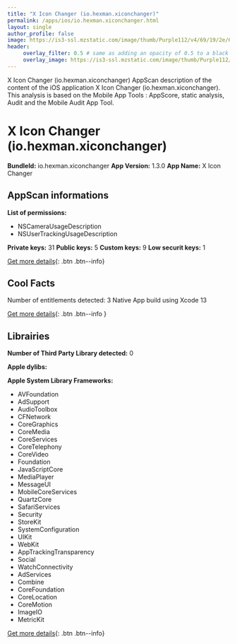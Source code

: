 ```yaml
---
title: "X Icon Changer (io.hexman.xiconchanger)"
permalink: /apps/ios/io.hexman.xiconchanger.html
layout: single
author_profile: false
image: https://is3-ssl.mzstatic.com/image/thumb/Purple112/v4/69/19/2e/69192e1b-a81a-8712-08d9-9e93de6dd614/AppIcon-0-1x_U007emarketing-0-7-0-85-220.png/512x512bb.jpg
header: 
     overlay_filter: 0.5 # same as adding an opacity of 0.5 to a black background
     overlay_image: https://is3-ssl.mzstatic.com/image/thumb/Purple112/v4/69/19/2e/69192e1b-a81a-8712-08d9-9e93de6dd614/AppIcon-0-1x_U007emarketing-0-7-0-85-220.png/512x512bb.jpg
---
```

X Icon Changer (io.hexman.xiconchanger) AppScan description of the content of the iOS application X Icon Changer (io.hexman.xiconchanger). This analysis is based on the Mobile App Tools : AppScore, static analysis, Audit and the Mobile Audit App Tool.

# X Icon Changer (io.hexman.xiconchanger)

**BundleId:** io.hexman.xiconchanger
**App Version:** 1.3.0
**App Name:** X Icon Changer


## AppScan informations 

**List of permissions:** 
- NSCameraUsageDescription
- NSUserTrackingUsageDescription
  
  
**Private keys:** 31
**Public keys:** 5
**Custom keys:** 9
**Low securit keys:** 1
  
[Get more details](/pricing.html){: .btn .btn--info}

## Cool Facts

Number of entitlements detected: 3
Native App
build using Xcode 13
  
[Get more details](/pricing.html){: .btn .btn--info }

## Librairies 
**Number of Third Party Library detected:** 0


**Apple dylibs:**


**Apple System Library Frameworks:**
- AVFoundation
- AdSupport
- AudioToolbox
- CFNetwork
- CoreGraphics
- CoreMedia
- CoreServices
- CoreTelephony
- CoreVideo
- Foundation
- JavaScriptCore
- MediaPlayer
- MessageUI
- MobileCoreServices
- QuartzCore
- SafariServices
- Security
- StoreKit
- SystemConfiguration
- UIKit
- WebKit
- AppTrackingTransparency
- Social
- WatchConnectivity
- AdServices
- Combine
- CoreFoundation
- CoreLocation
- CoreMotion
- ImageIO
- MetricKit


  
[Get more details](/pricing.html){: .btn .btn--info}

